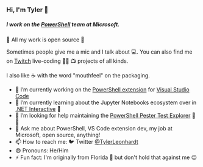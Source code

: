 ### Hi, I'm Tyler 👋

##### I work on the [PowerShell](https://github.com/PowerShell) team at Microsoft.

👀 All my work is open source 👀

Sometimes people give me a mic and I talk about 💻. You can also find me on [Twitch](https://twitch.tv/TylerLeonhardt) live-coding 👨‍💻 📺 projects of all kinds.

I also like ☕️ with the word "mouthfeel" on the packaging.

- 🔭 I’m currently working on the [PowerShell extension](https://github.com/PowerShell/vscode-powershell) for [Visual Studio Code](https://github.com/Microsoft/vscode)
- 🌱 I’m currently learning about the Jupyter Notebooks ecosystem over in [.NET Interactive](https://github.com/dotnet/interactive) 📓
- 🤔 I’m looking for help maintaining the [PowerShell Pester Test Explorer](https://github.com/TylerLeonhardt/vscode-powershell-test-explorer) 🐢✅
- 💬 Ask me about PowerShell, VS Code extension dev, my job at Microsoft, open source, anything!
- 📫 How to reach me: 🐦 Twitter [@TylerLeonhardt](https://twitter.com/TylerLeonhardt)
- 😄 Pronouns: He/Him
- ⚡ Fun fact: I'm originally from Florida 🌴 but don't hold that against me 😉

<!--
**TylerLeonhardt/TylerLeonhardt** is a ✨ _special_ ✨ repository because its `README.md` (this file) appears on your GitHub profile.

Here are some ideas to get you started:

- 🔭 I’m currently working on ...
- 🌱 I’m currently learning ...
- 👯 I’m looking to collaborate on ...
- 🤔 I’m looking for help with ...
- 💬 Ask me about ...
- 📫 How to reach me: ...
- 😄 Pronouns: ...
- ⚡ Fun fact: ...
-->
